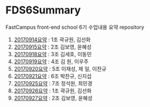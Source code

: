 # FDS6Summary
FastCampus front-end school 6기 수업내용 요약 repository

1. [20170914요약](20170914/20170914.md) : 1조 곽규원, 김선화
1. [20170915요약](20170915/20170915.md) : 2조 김보영, 윤혜성
1. [20170918요약](20170918/20170918.md) : 3조 김세호, 이동민
1. [20170919요약](20170919/20170919.md) : 4조 김  원, 이우주
1. [20170920요약](20170920/20170920.md) : 5조 이재성, 제  일, 이찬규
1. [20170921요약](20170921/20170921.md) : 6조 박찬규, 신지섭
1. [20170925요약](20170925/20170925.md) : 7조 정석원, 최민경
1. [20170926요약](20170926/20170926.md) : 1조 곽규원, 김선화
1. [20170927요약](20170927/20170927.md) : 2조 김보영, 윤혜성